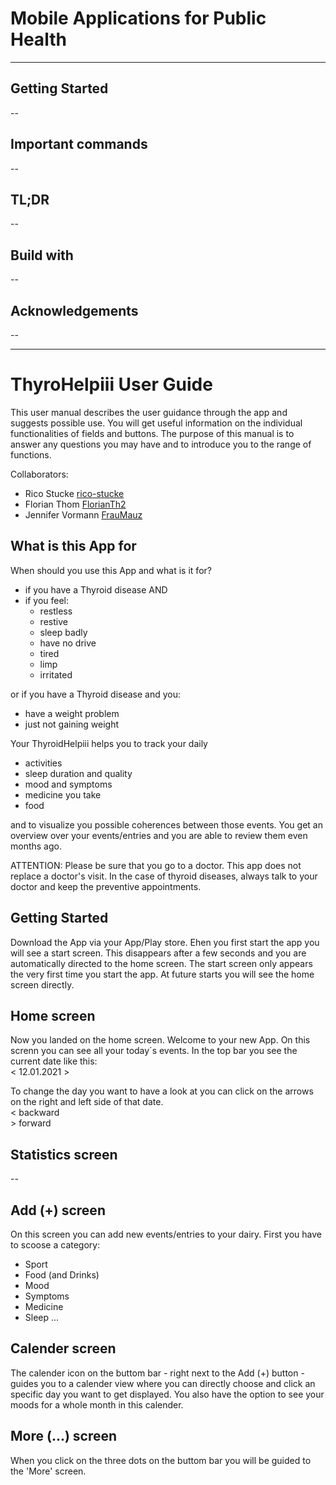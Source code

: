 # Mobile Applications for Public Health
-------

## Getting Started
--

## Important commands
--

## TL;DR
--

## Build with
--

## Acknowledgements
--

----------------------------------------------

# ThyroHelpiii User Guide
This user manual describes the user guidance through the app and suggests possible use. 
You will get useful information on the individual functionalities of fields and buttons. 
The purpose of this manual is to answer any questions you may have and to introduce you to the range of functions.


Collaborators:
 - Rico Stucke [rico-stucke](https://github.com/rico-stucke)
 - Florian Thom [FlorianTh2](https://github.com/FlorianTh2)
 - Jennifer Vormann [FrauMauz](https://github.com/fraumauz)


## What is this App for
When should you use this App and what is it for?
- if you have a Thyroid disease AND
- if you feel:
   - restless
   - restive
   - sleep badly
   - have no drive
   - tired
   - limp
   - irritated
   
or if you have a Thyroid disease and you:
   - have a weight problem
   - just not gaining weight
   
Your ThyroidHelpiii helps you to track your daily 
   - activities
   - sleep duration and quality
   - mood and symptoms
   - medicine you take
   - food 
 
and to visualize you possible coherences between those events. 
You get an overview over your events/entries and you are able to review them even months ago.

ATTENTION: Please be sure that you go to a doctor. This app does not replace a doctor's visit. 
In the case of thyroid diseases, always talk to your doctor and keep the preventive appointments.

## Getting Started
Download the App via your App/Play store. Ehen you first start the app you will see a start screen. This disappears after a few seconds and you are automatically directed to the home screen. The start screen only appears the very first time you start the app. At future starts you will see the home screen directly.

## Home screen
Now you landed on the home screen. Welcome to your new App.
On this screnn you can see all your today´s events. In the top bar you see the current date like this:<br>
    < 12.01.2021 >

To change the day you want to have a look at you can click on the arrows on the right and left side of that date.<br>
    < backward<br>
    > forward<br>


## Statistics screen
--

## Add (+) screen
On this screen you can add new events/entries to your dairy.
First you have to scoose a category:
   - Sport
   - Food (and Drinks)
   - Mood
   - Symptoms
   - Medicine
   - Sleep
...

## Calender screen
The calender icon on the buttom bar - right next to the Add (+) button - guides you to a calender view where you can directly choose and click an specific day you want to get displayed. You also have the option to see your moods for a whole month in this calender. 

## More (...) screen
When you click on the three dots on the buttom bar you will be guided to the 'More' screen. 











